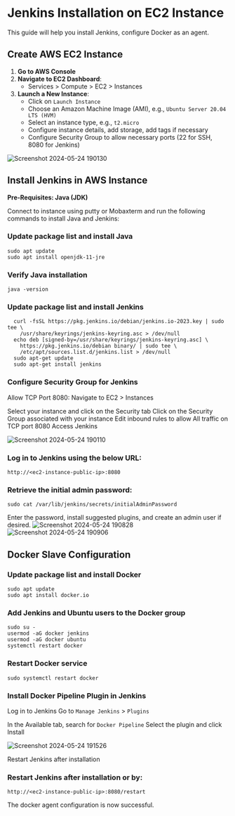 # Jenkins Installation on EC2 Instance

This guide will help you install Jenkins, configure Docker as an agent.

## Create AWS EC2 Instance

1. **Go to AWS Console**
2. **Navigate to EC2 Dashboard**:
   - Services > Compute > EC2 > Instances
3. **Launch a New Instance**:
   - Click on `Launch Instance`
   - Choose an Amazon Machine Image (AMI), e.g., `Ubuntu Server 20.04 LTS (HVM)`
   - Select an instance type, e.g., `t2.micro`
   - Configure instance details, add storage, add tags if necessary
   - Configure Security Group to allow necessary ports (22 for SSH, 8080 for Jenkins)

![Screenshot 2024-05-24 190130](https://github.com/PoornaChaitanya/Jenkins/assets/84367538/314376cf-3c48-46cd-a361-f7a4e0ee80f4)


## Install Jenkins in AWS Instance

**Pre-Requisites: Java (JDK)**

Connect to instance using putty or Mobaxterm and run the following commands to install Java and Jenkins:

### Update package list and install Java
    sudo apt update
    sudo apt install openjdk-11-jre

### Verify Java installation
    java -version

### Update package list and install Jenkins
   
      curl -fsSL https://pkg.jenkins.io/debian/jenkins.io-2023.key | sudo tee \
        /usr/share/keyrings/jenkins-keyring.asc > /dev/null
      echo deb [signed-by=/usr/share/keyrings/jenkins-keyring.asc] \
        https://pkg.jenkins.io/debian binary/ | sudo tee \
        /etc/apt/sources.list.d/jenkins.list > /dev/null
      sudo apt-get update
      sudo apt-get install jenkins

### Configure Security Group for Jenkins

Allow TCP Port 8080:
Navigate to EC2 > Instances

Select your instance and click on the Security tab
Click on the Security Group associated with your instance
Edit inbound rules to allow All traffic on TCP port 8080
Access Jenkins

![Screenshot 2024-05-24 190110](https://github.com/PoornaChaitanya/Jenkins/assets/84367538/3d9681d9-c134-4d4a-a208-9967e981b09d)


### Log in to Jenkins using the below URL:
    http://<ec2-instance-public-ip>:8080

### Retrieve the initial admin password:

    sudo cat /var/lib/jenkins/secrets/initialAdminPassword
    
Enter the password, install suggested plugins, and create an admin user if desired.
![Screenshot 2024-05-24 190828](https://github.com/PoornaChaitanya/Jenkins/assets/84367538/392ede94-d20a-489b-918e-717837221ed6)
![Screenshot 2024-05-24 190906](https://github.com/PoornaChaitanya/Jenkins/assets/84367538/a80833f0-7fe3-4216-a37e-bcc7108ca8ba)


## Docker Slave Configuration

### Update package list and install Docker
    sudo apt update
    sudo apt install docker.io

### Add Jenkins and Ubuntu users to the Docker group
    sudo su - 
    usermod -aG docker jenkins
    usermod -aG docker ubuntu
    systemctl restart docker

### Restart Docker service
    sudo systemctl restart docker
    
### Install Docker Pipeline Plugin in Jenkins
Log in to Jenkins
Go to `Manage Jenkins` > `Plugins`

In the Available tab, search for `Docker Pipeline`
Select the plugin and click Install

![Screenshot 2024-05-24 191526](https://github.com/PoornaChaitanya/Jenkins/assets/84367538/dc1a581c-2796-4b69-9d5c-812a78c0b150)

Restart Jenkins after installation

### Restart Jenkins after installation or by:
    http://<ec2-instance-public-ip>:8080/restart

The docker agent configuration is now successful.

